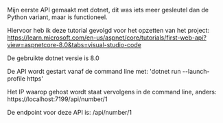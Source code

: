 Mijn eerste API gemaakt met dotnet, dit was iets meer gesleutel dan de Python variant, maar is functioneel. 

Hiervoor heb ik deze tutorial gevolgd voor het opzetten van het project: https://learn.microsoft.com/en-us/aspnet/core/tutorials/first-web-api?view=aspnetcore-8.0&tabs=visual-studio-code

De gebruikte dotnet versie is 8.0

De API wordt gestart vanaf de command line met: 'dotnet run --launch-profile https'

Het IP waarop gehost wordt staat vervolgens in de command line, anders: https://localhost:7199/api/number/1

De endpoint voor deze API is:
/api/number/1
